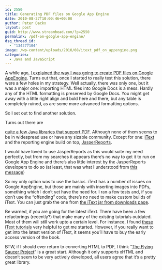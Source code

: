 ```yaml
---
id: 2550
title: Generating PDF files on Google App Engine
date: 2010-08-27T10:00:46+00:00
author: Peter Backx
layout: post
guid: http://www.streamhead.com/?p=2550
permalink: /pdf-on-google-app-engine/
dsq_thread_id:
  - "134277104"
image: /wp-content/uploads/2010/08/itext_pdf_on_appengine.png
categories:
  - Java and JavaScript
---
```

A while ago, <a title="Creating PDF file on Google App Engine" href="http://www.streamhead.com/creating-pdf-file-google-app-engine/" target="_blank">I explained the way I was going to create PDF files on Google AppEngine</a>. Turns out that, once I started to really test this solution, there were a few holes in my strategy. Well actually, there was only one, but it was a major one: importing HTML files into Google Docs is a mess. Hardly any of the HTML formatting is preserved by Google Docs. You might get away with a little right align and bold here and there, but any table is completely ruined, as are some more advanced formatting options.

So I set out to find another solution.

<!--more-->Turns out there are 

<a title="Open Source PDF libraries in Java" href="http://java-source.net/open-source/pdf-libraries" target="_blank">quite a few Java libraries that support PDF</a>. Although none of them seems to be in widespread use or have any sizable community. Except for one: <a title="iText, a free and open source Java PDF library" href="http://itextpdf.com/" target="_blank">iText</a> and the reporting engine build on top, <a title="JasperForge: generate pdf reports" href="http://jasperforge.org/projects/jasperreports" target="_blank">JasperReports</a>.

I would have loved to use JasperReports as this would suite my need perfectly, but from my searches it appears there&#8217;s no way to get it to run on Google App Engine and there&#8217;s also little interest by the JasperReports developers to do so (at least, that was what I understood from <a title="JasperReports needs AWT" href="http://www.mail-archive.com/google-appengine-java@googlegroups.com/msg01023.html" target="_blank">this message</a>)

So my only option was to use the basics. iText has a number of issues on Google AppEngine, but those are mainly with inserting images into PDFs, something which I don&#8217;t yet have the need for. I ran a few tests and, if you don&#8217;t use the &#8220;offending&#8221; code, there&#8217;s no need to make custom builds of iText. You can just grab the one from <a title="iText downloads on SourceForge" href="http://sourceforge.net/projects/itext/" target="_blank">the iText jar from downloads page</a>.

Be warned, if you are going for the latest iText. There have been a few refactorings (recently?) that make many of the existing tutorials outdated. Most of them will still work upto a certain level. For instance, I found <a title="geek-tutorials - itext" href="http://www.geek-tutorials.com/java/itext/itext_index.php" target="_blank">these iText tutorials</a> very helpful to get me started. However, if you really want to get into the latest version of iText, it seems you&#8217;ll have to buy the early access version of the book.

BTW, if I should ever return to converting HTML to PDF, I think &#8220;<a title="xhtmlrenderer: xhtml to pdf" href="https://xhtmlrenderer.dev.java.net/" target="_blank">The Flying Saucer Project</a>&#8221; is a great start. Although it only supports xHTML and doesn&#8217;t seem to be very actively developed, all users agree that it&#8217;s a pretty great library.

<!-- AddThis Advanced Settings generic via filter on the_content -->

<!-- AddThis Share Buttons generic via filter on the_content -->